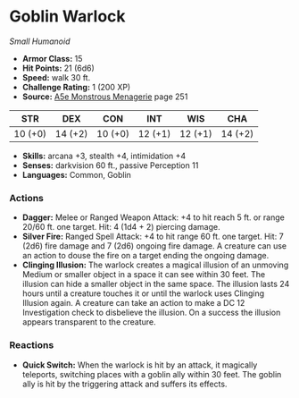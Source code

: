 # Goblin Warlock

*Small* *Humanoid*

- **Armor Class:** 15
- **Hit Points:** 21 (6d6)
- **Speed:** walk 30 ft.
- **Challenge Rating:** 1 (200 XP)
- **Source:** [A5e Monstrous Menagerie](https://enpublishingrpg.com/products/level-up-monstrous-menagerie-a5e) page 251

| STR | DEX | CON | INT | WIS | CHA |
| --- | --- | --- | --- | --- | --- |
| 10 (+0) | 14 (+2) | 10 (+0) | 12 (+1) | 12 (+1) | 14 (+2) |

- **Skills:** arcana +3, stealth +4, intimidation +4
- **Senses:** darkvision 60 ft., passive Perception 11
- **Languages:** Common, Goblin

### Actions

- **Dagger:** Melee or Ranged Weapon Attack: +4 to hit  reach 5 ft. or range 20/60 ft.  one target. Hit: 4 (1d4 + 2) piercing damage.
- **Silver Fire:** Ranged Spell Attack: +4 to hit  range 60 ft.  one target. Hit: 7 (2d6) fire damage and 7 (2d6) ongoing fire damage. A creature can use an action to douse the fire on a target  ending the ongoing damage.
- **Clinging Illusion:** The warlock creates a magical illusion of an unmoving Medium or smaller object in a space it can see within 30 feet. The illusion can hide a smaller object in the same space. The illusion lasts 24 hours  until a creature touches it  or until the warlock uses Clinging Illusion again. A creature can take an action to make a DC 12 Investigation check to disbelieve the illusion. On a success  the illusion appears transparent to the creature.

### Reactions

- **Quick Switch:** When the warlock is hit by an attack, it magically teleports, switching places with a goblin ally within 30 feet. The goblin ally is hit by the triggering attack and suffers its effects.


